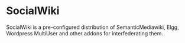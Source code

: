 SocialWiki
==========

SocialWiki is a pre-configured distribution of SemanticMediawiki, Elgg, Wordpress MultiUser and other addons for interfederating them.
